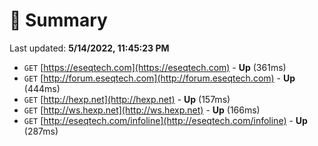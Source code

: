 # 📖 Summary
Last updated: **5/14/2022, 11:45:23 PM**

- `GET` [https://eseqtech.com](https://eseqtech.com) - **Up** (361ms)
- `GET` [http://forum.eseqtech.com](http://forum.eseqtech.com) - **Up** (444ms)
- `GET` [http://hexp.net](http://hexp.net) - **Up** (157ms)
- `GET` [http://ws.hexp.net](http://ws.hexp.net) - **Up** (166ms)
- `GET` [http://eseqtech.com/infoline](http://eseqtech.com/infoline) - **Up** (287ms)
